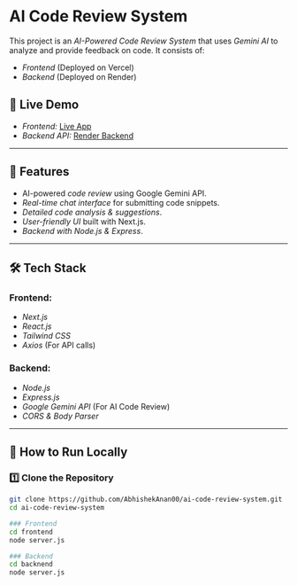 # AI Code Review System

This project is an *AI-Powered Code Review System* that uses *Gemini AI* to analyze and provide feedback on code. It consists of:

- *Frontend* (Deployed on Vercel)
- *Backend* (Deployed on Render)

## 🔗 Live Demo

- *Frontend:* [Live App](https://gemini-code-review-system-emqeewnay.vercel.app/review)
- *Backend API:* [Render Backend](https://gemini-code-review-system-2.onrender.com)

---

## 📌 Features

- AI-powered *code review* using Google Gemini API.
- *Real-time chat interface* for submitting code snippets.
- *Detailed code analysis & suggestions*.
- *User-friendly UI* built with Next.js.
- *Backend with Node.js & Express*.

---

## 🛠 Tech Stack

### Frontend:
- *Next.js*
- *React.js*
- *Tailwind CSS*
- *Axios* (For API calls)

### Backend:
- *Node.js*
- *Express.js*
- *Google Gemini API* (For AI Code Review)
- *CORS & Body Parser*

---

## 🚀 How to Run Locally

### 1️⃣ Clone the Repository
```bash
git clone https://github.com/AbhishekAnan00/ai-code-review-system.git
cd ai-code-review-system

### Frontend
cd frontend
node server.js

### Backend
cd backnend
node server.js
